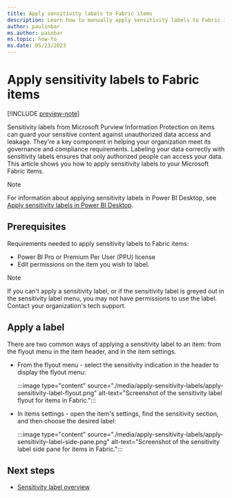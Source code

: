 ```yaml
---
title: Apply sensitivity labels to Fabric items
description: Learn how to manually apply sensitivity labels to Fabric items.
author: paulinbar
ms.author: painbar
ms.topic: how-to
ms.date: 05/23/2023
---
```


# Apply sensitivity labels to Fabric items

[!INCLUDE [preview-note](../includes/preview-note.md)]

Sensitivity labels from Microsoft Purview Information Protection on items can guard your sensitive content against unauthorized data access and leakage. They're a key component in helping your organization meet its governance and compliance requirements. Labeling your data correctly with sensitivity labels ensures that only authorized people can access your data. This article shows you how to apply sensitivity labels to your Microsoft Fabric items.

> [!NOTE]
> For information about applying sensitivity labels in Power BI Desktop, see [Apply sensitivity labels in Power BI Desktop](/power-bi/enterprise/service-security-apply-data-sensitivity-labels#apply-sensitivity-labels-in-power-bi-desktop).

## Prerequisites

Requirements needed to apply sensitivity labels to Fabric items:

* Power BI Pro or Premium Per User (PPU) license
* Edit permissions on the item you wish to label.

> [!NOTE]
> If you can't apply a sensitivity label, or if the sensitivity label is greyed out in the sensitivity label menu, you may not have permissions to use the label. Contact your organization's tech support.

## Apply a label

There are two common ways of applying a sensitivity label to an item: from the flyout menu in the item header, and in the item settings.

* From the flyout menu - select the sensitivity indication in the header to display the flyout menu:

    :::image type="content" source="./media/apply-sensitivity-labels/apply-sensitivity-label-flyout.png" alt-text="Screenshot of the sensitivity label flyout for items in Fabric.":::

* In items settings - open the item's settings, find the sensitivity section, and then choose the desired label:

    :::image type="content" source="./media/apply-sensitivity-labels/apply-sensitivity-label-side-pane.png" alt-text="Screenshot of the sensitivity label side pane for items in Fabric.":::

## Next steps

* [Sensitivity label overview](/power-bi/enterprise/service-security-sensitivity-label-overview)
